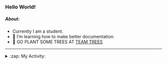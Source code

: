 ### Hello World!

##### About:
- Currently I am a student.
- 🌱 I’m learning how to make better documentation.
- 🌱 GO PLANT SOME TREES AT [TEAM TREES](https://teamtrees.org/)

---
<details>
  <summary>:zap: My Activity:</summary>
  
<!--START_SECTION:waka-->
![Code Time](http://img.shields.io/badge/Code%20Time-1%2C203%20hrs%2035%20mins-blue)

**I'm a Night 🦉** 

```text
🌞 Morning                1906 commits        ███░░░░░░░░░░░░░░░░░░░░░░   10.06 % 
🌆 Daytime                6441 commits        ████████░░░░░░░░░░░░░░░░░   34.00 % 
🌃 Evening                5443 commits        ███████░░░░░░░░░░░░░░░░░░   28.73 % 
🌙 Night                  5155 commits        ███████░░░░░░░░░░░░░░░░░░   27.21 % 
```
📅 **I'm Most Productive on Wednesday** 

```text
Monday                   2660 commits        ████░░░░░░░░░░░░░░░░░░░░░   14.04 % 
Tuesday                  2582 commits        ███░░░░░░░░░░░░░░░░░░░░░░   13.63 % 
Wednesday                4439 commits        ██████░░░░░░░░░░░░░░░░░░░   23.43 % 
Thursday                 2456 commits        ███░░░░░░░░░░░░░░░░░░░░░░   12.96 % 
Friday                   1993 commits        ███░░░░░░░░░░░░░░░░░░░░░░   10.52 % 
Saturday                 1649 commits        ██░░░░░░░░░░░░░░░░░░░░░░░   08.70 % 
Sunday                   3166 commits        ████░░░░░░░░░░░░░░░░░░░░░   16.71 % 
```


📊 **This Week I Spent My Time On** 

```text
🔥 Editors: 
VS Code                  51 mins             █████████████████████████   100.00 % 

🐱‍💻 Projects: 
giveth-dapps-v2          40 mins             ████████████████████░░░░░   78.52 % 
file-utils               8 mins              ████░░░░░░░░░░░░░░░░░░░░░   15.79 % 
givbacks-admin           2 mins              █░░░░░░░░░░░░░░░░░░░░░░░░   04.44 % 
iris-flower-ml           0 secs              ░░░░░░░░░░░░░░░░░░░░░░░░░   01.25 % 
```


 Last Updated on 24/09/2023 09:10:40 UTC
<!--END_SECTION:waka-->
</details>
